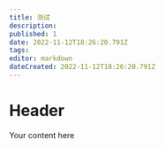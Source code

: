 ```yaml
---
title: 测试
description: 
published: 1
date: 2022-11-12T18:26:20.791Z
tags: 
editor: markdown
dateCreated: 2022-11-12T18:26:20.791Z
---
```


# Header
Your content here